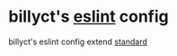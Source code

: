 # billyct's [eslint](https://eslint.org/) config

billyct's eslint config extend [standard](https://standardjs.com/)